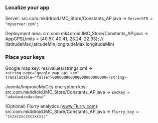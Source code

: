 ### Localize your app

Server: 
src.com.mk4droid.IMC_Store/Constants_AP.java -> ``ServerSTR = "myserver.com"``;

Deployment area: 
src.com.mk4droid.IMC_Store/Constants_AP.java -> AppGPSLimits =   {40.57,  40.41,    23.24,   22.93}; // (latitudeMax,latitudeMin,longitudeMax,longitudeMin)

### Place your keys 

Google map key:
res/values/strings.xml ->  
``<string name="google_map_api_key" translatable="false">000000000000000000000000</string>``

Joomla/ImproveMyCity encryption key: 
src.com.mk4droid.IMC_Store/Constants_AP.java -> ``EncKey = "adadasdasdasdasd"``

(Optional) Flurry analytics (www.Flurry.com): 
src.com.mk4droid.IMC_Store/Constants_AP.java -> ``Flurry_key = "zxzxczxczxczxcxzc"``